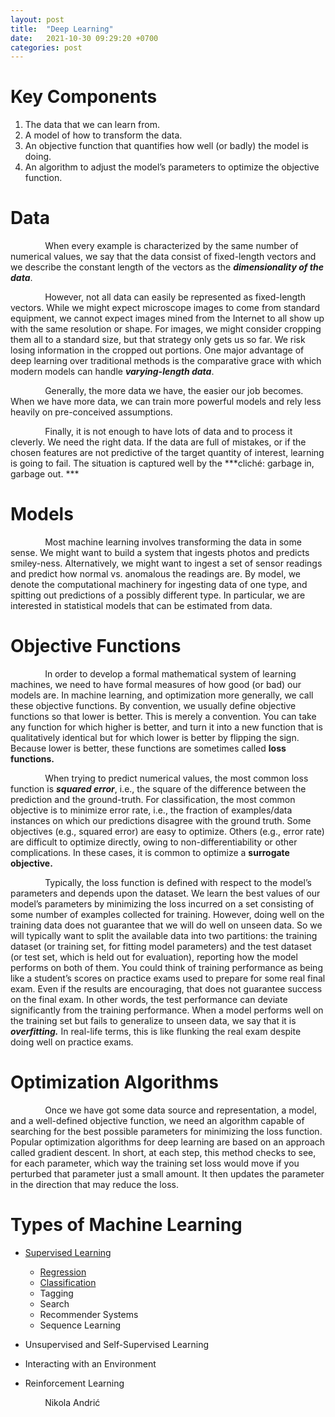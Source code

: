 ```yaml
---
layout: post
title:  "Deep Learning"
date:   2021-10-30 09:29:20 +0700
categories: post
---
```


# Key Components

   1. The data that we can learn from.
   2. A model of how to transform the data.
   3. An objective function that quantifies how well (or badly) the model is doing.
   4. An algorithm to adjust the model’s parameters to optimize the objective function.

# Data

&nbsp;&nbsp;&nbsp;&nbsp;&nbsp;&nbsp;&nbsp;&nbsp;&nbsp;&nbsp;&nbsp;&nbsp;&nbsp;
 When every example is characterized by the same number of numerical values, we say that 
 the data consist of fixed-length vectors and we describe the constant length of the vectors as the ***dimensionality of the data***. 

&nbsp;&nbsp;&nbsp;&nbsp;&nbsp;&nbsp;&nbsp;&nbsp;&nbsp;&nbsp;&nbsp;&nbsp;&nbsp;
 However, not all data can easily be represented as fixed-length vectors. While we might expect microscope images to come from standard 
 equipment, we cannot expect images mined from the Internet to all show up with the same resolution or shape. For images, we might consider 
 cropping them all to a standard size, but that strategy only gets us so far. We risk losing information in the cropped out portions.
 One major advantage of deep learning over traditional methods is the comparative grace with which modern models can handle ***varying-length data***.

&nbsp;&nbsp;&nbsp;&nbsp;&nbsp;&nbsp;&nbsp;&nbsp;&nbsp;&nbsp;&nbsp;&nbsp;&nbsp;
 Generally, the more data we have, the easier our job becomes. When we have more data, we can train more powerful models and
 rely less heavily on pre-conceived assumptions.
  
&nbsp;&nbsp;&nbsp;&nbsp;&nbsp;&nbsp;&nbsp;&nbsp;&nbsp;&nbsp;&nbsp;&nbsp;&nbsp;
 Finally, it is not enough to have lots of data and to process it cleverly. We need the right data. If the data are full of mistakes, 
 or if the chosen features are not predictive of the target quantity of interest, learning is going to fail. 
 The situation is captured well by the ***cliché: garbage in, garbage out. ***

# Models

&nbsp;&nbsp;&nbsp;&nbsp;&nbsp;&nbsp;&nbsp;&nbsp;&nbsp;&nbsp;&nbsp;&nbsp;&nbsp;
 Most machine learning involves transforming the data in some sense. We might want to build a system that ingests photos and predicts smiley-ness. 
 Alternatively, we might want to ingest a set of sensor readings and predict how normal vs. anomalous the readings are. By model, we denote the 
 computational machinery for ingesting data of one type, and spitting out predictions of a possibly different type. In particular, we are 
 interested in statistical models that can be estimated from data. 

# Objective Functions

&nbsp;&nbsp;&nbsp;&nbsp;&nbsp;&nbsp;&nbsp;&nbsp;&nbsp;&nbsp;&nbsp;&nbsp;&nbsp;
  In order to develop a formal mathematical system of learning machines, we need to have formal measures of how good (or bad) our models are. 
  In machine learning, and optimization more generally, we call these objective functions. By convention, we usually define objective functions 
  so that lower is better. This is merely a convention. You can take any function for which higher is better, and turn it into a new function 
  that is qualitatively identical but for which lower is better by flipping the sign. Because lower is better, these functions are sometimes 
  called **loss functions.**

&nbsp;&nbsp;&nbsp;&nbsp;&nbsp;&nbsp;&nbsp;&nbsp;&nbsp;&nbsp;&nbsp;&nbsp;&nbsp;
  When trying to predict numerical values, the most common loss function is ***squared error***, i.e., the square of the difference between 
  the prediction and the ground-truth. For classification, the most common objective is to minimize error rate, i.e., the fraction of
  examples/data instances on which our predictions disagree with the ground truth. Some objectives (e.g., squared error) are easy to optimize. 
  Others (e.g., error rate) are difficult to optimize directly, owing to non-differentiability or other complications. In these cases,
  it is common to optimize a **surrogate objective.**
  
 &nbsp;&nbsp;&nbsp;&nbsp;&nbsp;&nbsp;&nbsp;&nbsp;&nbsp;&nbsp;&nbsp;&nbsp;&nbsp;
 Typically, the loss function is defined with respect to the model’s parameters and depends upon the dataset. We learn the best 
 values of our model’s parameters by minimizing the loss incurred on a set consisting of some number of examples collected for training.
 However, doing well on the training data does not guarantee that we will do well on unseen data. So we will typically want to split the 
 available data into two partitions: the training dataset (or training set, for fitting model parameters) and the test dataset 
 (or test set, which is held out for evaluation), reporting how the model performs on both of them. You could think of training 
 performance as being like a student’s scores on practice exams used to prepare for some real final exam. Even if the results are 
 encouraging, that does not guarantee success on the final exam. In other words, the test performance can deviate significantly from 
 the training performance. When a model performs well on the training set but fails to generalize to unseen data, we say that it is ***overfitting.***
 In real-life terms, this is like flunking the real exam despite doing well on practice exams.
  
# Optimization Algorithms

 &nbsp;&nbsp;&nbsp;&nbsp;&nbsp;&nbsp;&nbsp;&nbsp;&nbsp;&nbsp;&nbsp;&nbsp;&nbsp;
 Once we have got some data source and representation, a model, and a well-defined objective function, we need an algorithm capable of searching for the best possible parameters for minimizing the loss function. Popular optimization algorithms for deep learning are based on an approach called gradient descent. In short, at each step, this method checks to see, for each parameter, which way the training set loss would move if you perturbed that parameter just a small amount. It then updates the parameter in the direction that may reduce the loss.

# Types of Machine Learning

 - [Supervised Learning](https://nikolaandro.github.io/supervised-learning/) 
    - [Regression](https://nikolaandro.github.io/regression/)
    - [Classification](https://nikolaandro.github.io/classification/)
    - Tagging
    - Search
    - Recommender Systems
    - Sequence Learning
   
 - Unsupervised and Self-Supervised Learning
 - Interacting with an Environment
 - Reinforcement Learning

 &nbsp;&nbsp;&nbsp;&nbsp;&nbsp;&nbsp;&nbsp;&nbsp;&nbsp;&nbsp;&nbsp;&nbsp;&nbsp;
 Nikola Andrić
